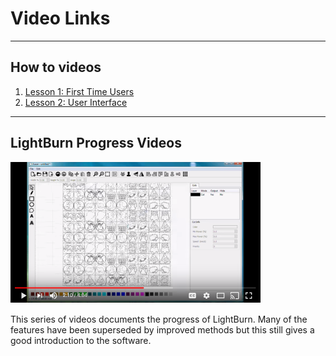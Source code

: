 # Video Links
----


## How to videos

1. [Lesson 1: First Time Users](https://www.youtube.com/watch?v=1UygQiNqSQA "LightBurn Lesson 1")
2. [Lesson 2: User Interface](https://www.youtube.com/watch?v=uzFsrUwONbw "LightBurn Lesson 2")

------------

## LightBurn Progress Videos
[![LightBurn Progress video Series](/img/VideoLBProgressSeries.PNG)](https://www.youtube.com/watch?v=nkg-ZbmGidw&index=16&list=PL6x69t5MbTC4QcDd3vGVp9BFHwgeMrjYL "LightBurn Progress Video Series")

This series of videos documents the progress of LightBurn. Many of the features have been superseded by improved methods but this still gives a good introduction to the software.
